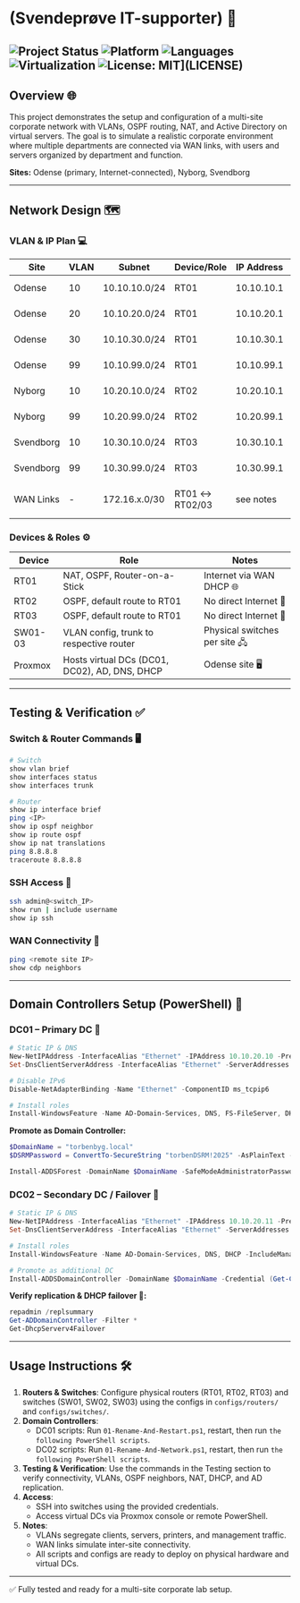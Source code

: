 # (Svendeprøve IT-supporter) 🚀

![Project Status](https://img.shields.io/badge/status-Complete-success)
![Platform](https://img.shields.io/badge/platform-Physical%20Routers%20%26%20Switches-blue)
![Languages](https://img.shields.io/badge/languages-PowerShell%20%26%20CiscoConfigs-orange)
![Virtualization](https://img.shields.io/badge/virtualization-Proxmox-yellow)
![License: MIT](https://img.shields.io/badge/License-MIT-yellow.svg)](LICENSE)  
---

## Overview 🌐

This project demonstrates the setup and configuration of a multi-site corporate network with VLANs, OSPF routing, NAT, and Active Directory on virtual servers. The goal is to simulate a realistic corporate environment where multiple departments are connected via WAN links, with users and servers organized by department and function.

**Sites:** Odense (primary, Internet-connected), Nyborg, Svendborg

---

## Network Design 🗺️

### VLAN & IP Plan 💻

| Site      | VLAN | Subnet        | Device/Role | IP Address | Notes                        |
|----------|------|---------------|------------|-----------|-------------------------------|
| Odense   | 10   | 10.10.10.0/24 | RT01       | 10.10.10.1 | Client subnet                 |
| Odense   | 20   | 10.10.20.0/24 | RT01       | 10.10.20.1 | Server subnet                 |
| Odense   | 30   | 10.10.30.0/24 | RT01       | 10.10.30.1 | Printer subnet                |
| Odense   | 99   | 10.10.99.0/24 | RT01       | 10.10.99.1 | Management subnet             |
| Nyborg   | 10   | 10.20.10.0/24 | RT02       | 10.20.10.1 | Client subnet                 |
| Nyborg   | 99   | 10.20.99.0/24 | RT02       | 10.20.99.1 | Management subnet             |
| Svendborg| 10   | 10.30.10.0/24 | RT03       | 10.30.10.1 | Client subnet                 |
| Svendborg| 99   | 10.30.99.0/24 | RT03       | 10.30.99.1 | Management subnet             |
| WAN Links| -    | 172.16.x.0/30 | RT01 ↔ RT02/03 | see notes | Point-to-point site connections |

### Devices & Roles ⚙️

| Device  | Role                           | Notes                       |
|---------|--------------------------------|-----------------------------|
| RT01    | NAT, OSPF, Router-on-a-Stick   | Internet via WAN DHCP 🌐     |
| RT02    | OSPF, default route to RT01    | No direct Internet 🚫        |
| RT03    | OSPF, default route to RT01    | No direct Internet 🚫        |
| SW01-03 | VLAN config, trunk to respective router | Physical switches per site 🖧 |
| Proxmox | Hosts virtual DCs (DC01, DC02), AD, DNS, DHCP | Odense site 🖥️ |

---

## Testing & Verification ✅

### Switch & Router Commands 🖥️

```bash
# Switch
show vlan brief
show interfaces status
show interfaces trunk

# Router
show ip interface brief
ping <IP>
show ip ospf neighbor
show ip route ospf
show ip nat translations
ping 8.8.8.8
traceroute 8.8.8.8
```

### SSH Access 🔐

```bash
ssh admin@<switch_IP>
show run | include username
show ip ssh
```

### WAN Connectivity 🌉

```bash
ping <remote site IP>
show cdp neighbors
```

---

## Domain Controllers Setup (PowerShell) 💾

### DC01 – Primary DC 🏢

```powershell
# Static IP & DNS
New-NetIPAddress -InterfaceAlias "Ethernet" -IPAddress 10.10.20.10 -PrefixLength 24 -DefaultGateway 10.10.20.1
Set-DnsClientServerAddress -InterfaceAlias "Ethernet" -ServerAddresses 10.10.20.10,1.1.1.1

# Disable IPv6
Disable-NetAdapterBinding -Name "Ethernet" -ComponentID ms_tcpip6

# Install roles
Install-WindowsFeature -Name AD-Domain-Services, DNS, FS-FileServer, DHCP -IncludeManagementTools
```

**Promote as Domain Controller:**

```powershell
$DomainName = "torbenbyg.local"
$DSRMPassword = ConvertTo-SecureString "torbenDSRM!2025" -AsPlainText -Force

Install-ADDSForest -DomainName $DomainName -SafeModeAdministratorPassword $DSRMPassword -InstallDNS -Force:$true
```

### DC02 – Secondary DC / Failover 🏢

```powershell
# Static IP & DNS
New-NetIPAddress -InterfaceAlias "Ethernet" -IPAddress 10.10.20.11 -PrefixLength 24 -DefaultGateway 10.10.20.1
Set-DnsClientServerAddress -InterfaceAlias "Ethernet" -ServerAddresses 10.10.20.10,1.1.1.1

# Install roles
Install-WindowsFeature -Name AD-Domain-Services, DNS, DHCP -IncludeManagementTools

# Promote as additional DC
Install-ADDSDomainController -DomainName $DomainName -Credential (Get-Credential) -InstallDNS -ReplicationSourceDC DC01.torbenbyg.local -Force:$true
```

**Verify replication & DHCP failover 🔄:**

```powershell
repadmin /replsummary
Get-ADDomainController -Filter *
Get-DhcpServerv4Failover
```

---

## Usage Instructions 🛠️

1. **Routers & Switches**: Configure physical routers (RT01, RT02, RT03) and switches (SW01, SW02, SW03) using the configs in `configs/routers/` and `configs/switches/`.
2. **Domain Controllers**:
   - DC01 scripts: Run `01-Rename-And-Restart.ps1`, restart, then run `the following PowerShell scripts`.
   - DC02 scripts: Run `01-Rename-And-Network.ps1`, restart, then run `the following PowerShell scripts`.
3. **Testing & Verification**: Use the commands in the Testing section to verify connectivity, VLANs, OSPF neighbors, NAT, DHCP, and AD replication.
4. **Access**:
   - SSH into switches using the provided credentials.
   - Access virtual DCs via Proxmox console or remote PowerShell.
5. **Notes**:
   - VLANs segregate clients, servers, printers, and management traffic.
   - WAN links simulate inter-site connectivity.
   - All scripts and configs are ready to deploy on physical hardware and virtual DCs.

---

✅ Fully tested and ready for a multi-site corporate lab setup.
